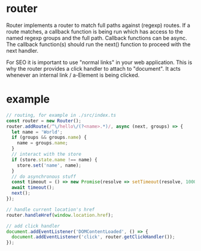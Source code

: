 # router
Router implements a router to match full paths against (regexp) routes. If a route matches, a callback function is being run which has access to the named regexp groups and the full path. Callback functions can be async. The callback function(s) should run the next() function to proceed with the next handler.

For SEO it is important to use "normal links" in your web application. This is why the router provides a click handler to attach to "document". It acts whenever an internal link / a-Element is being clicked.

# example
```typescript
// routing, for example in ./src/index.ts
const router = new Router();
router.addRoute(/^\/hello\/(?<name>.*)/, async (next, groups) => {
  let name = 'World';
  if (groups && groups.name) {
    name = groups.name;
  }
  // interact with the store
  if (store.state.name !== name) {
    store.set('name', name);
  }
  // do asynchronous stuff
  const timeout = () => new Promise(resolve => setTimeout(resolve, 1000));
  await timeout();
  next();
});

// handle current location's href
router.handleHref(window.location.href);

// add click handler
document.addEventListener('DOMContentLoaded', () => {
  document.addEventListener('click', router.getClickHandler());
});

```